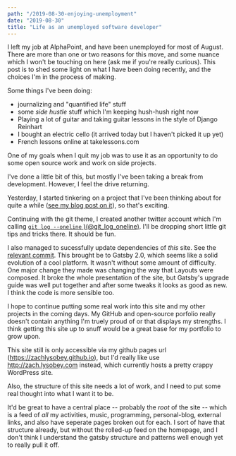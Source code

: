 ```yaml
---
path: "/2019-08-30-enjoying-unemployment"
date: "2019-08-30"
title: "Life as an unemployed software developer"
---
```


I left my job at AlphaPoint, and have been unemployed for most of August. There are more than one or two reasons for this move, and some nuance which I won't be touching on here (ask me if you're really curious). This post is to shed some light on what I have been doing recently, and the choices I'm in the process of making.

Some things I've been doing:

- journalizing and "quantified life" stuff
- some *side hustle* stuff which I'm keeping hush-hush right now
- Playing a lot of guitar and taking guitar lessons in the style of Django Reinhart
- I bought an electric cello (it arrived today but I haven't picked it up yet)
- French lessons online at takelessons.com

One of my goals when I quit my job was to use it as an opportunity to do some open source work and work on side projects.

I've done a little bit of this, but mostly I've been taking a break from development. However, I feel the drive returning. 

Yesterday, I started tinkering on a project that I've been thinking about for quite a while ([see my blog post on it](https://zachlysobey.github.io/personal-site/2019-08-29-git-merkle-tree-fun)), so that's exciting.

Continuing with the git theme, I created another twitter account which I'm calling [`git log --oneline` )(@git\_log\_oneline)](https://twitter.com/git_log_oneline). I'll be dropping short little git tips and tricks there. It should be fun.

I also managed to sucessfully update dependencies of *this* site. See the [relevant commit](https://github.com/zachlysobey/personal-site/commit/57d7e16bc4f65d46962497f374127e693a57d8da). This brought be to Gatsby 2.0, which seems like a solid evolution of a cool platform. It wasn't without some amount of difficulty. One major change they made was changing the way that Layouts were composed. It broke the whole presentation of the site, but Gatsby's upgrade guide was well put together and after some tweaks it looks as good as new. I think the code is more sensible too.

I hope to continue putting some real work into this site and my other projects in the coming days. My GitHub and open-source porfolio really doesn't contain anything I'm truely proud of or that displays my strengths. I think getting this site up to snuff would be a great base for my portfolio to grow upon.

This site still is only accessible via my github pages url (https://zachlysobey.github.io), but I'd really like use http://zach.lysobey.com instead, which currently hosts a pretty crappy WordPress site.

Also, the structure of this site needs a lot of work, and I need to put some real thought into what I want it to be.

It'd be great to have a central place -- probably the *root* of the site -- which is a feed of *all* my activities, music, programming, personal-blog, external links, and also have seperate pages broken out for each. I sort of have that structure already, but without the rolled-up feed on the homepage, and I don't think I understand the gatsby structure and patterns well enough yet to really pull it off.
